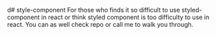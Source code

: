 d# style-component 
For those who finds it so difficult to use styled-component in react or think styled component is too difficulty to use in react. You can as well check repo or call me to walk you through.
